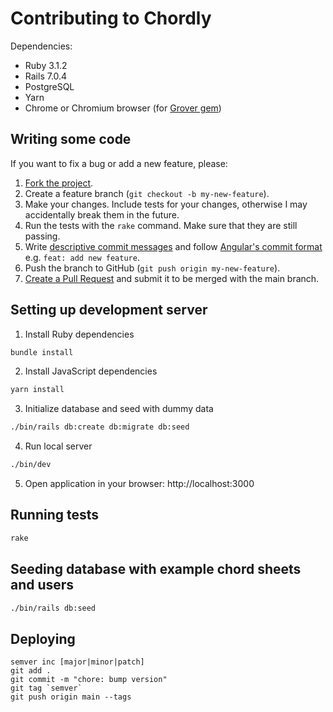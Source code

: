 # Contributing to Chordly
Dependencies:
- Ruby 3.1.2
- Rails 7.0.4
- PostgreSQL
- Yarn
- Chrome or Chromium browser (for [Grover gem](https://github.com/Studiosity/grover))

## Writing some code

If you want to fix a bug or add a new feature, please:

1. [Fork the project](https://docs.github.com/en/pull-requests/collaborating-with-pull-requests/working-with-forks/about-forks).
2. Create a feature branch (`git checkout -b my-new-feature`).
3. Make your changes. Include tests for your changes, otherwise I may accidentally break them in the future.
4. Run the tests with the `rake` command. Make sure that they are still passing.
5. Write [descriptive commit messages](https://tbaggery.com/2008/04/19/a-note-about-git-commit-messages.html) and follow [Angular's commit format](https://gist.github.com/brianclements/841ea7bffdb01346392c#type) e.g. `feat: add new feature`.
6. Push the branch to GitHub (`git push origin my-new-feature`).
7. [Create a Pull Request](https://docs.github.com/en/pull-requests/collaborating-with-pull-requests/proposing-changes-to-your-work-with-pull-requests/creating-a-pull-request) and submit it to be merged with the main branch.

## Setting up development server
1. Install Ruby dependencies
```bash
bundle install
```

2. Install JavaScript dependencies
```bash
yarn install
```

3. Initialize database and seed with dummy data
```bash
./bin/rails db:create db:migrate db:seed
```

4. Run local server
```bash
./bin/dev
```

5. Open application in your browser: http://localhost:3000

## Running tests
```bash
rake
```

## Seeding database with example chord sheets and users
```bash
./bin/rails db:seed
```

## Deploying
```
semver inc [major|minor|patch]
git add .
git commit -m "chore: bump version"
git tag `semver`
git push origin main --tags
```

